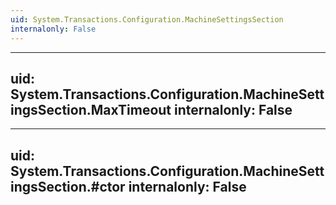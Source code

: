 ```yaml
---
uid: System.Transactions.Configuration.MachineSettingsSection
internalonly: False
---
```


---
uid: System.Transactions.Configuration.MachineSettingsSection.MaxTimeout
internalonly: False
---

---
uid: System.Transactions.Configuration.MachineSettingsSection.#ctor
internalonly: False
---
